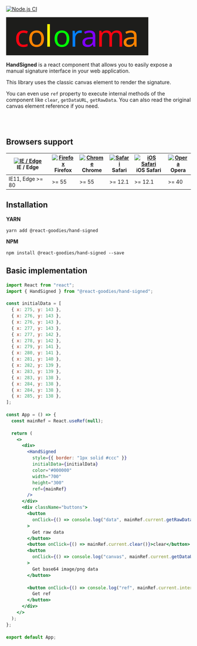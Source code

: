 [![Node.js CI](https://github.com/marborkowski/hand-signed/actions/workflows/node.js.yml/badge.svg?branch=main)](https://github.com/marborkowski/hand-signed/actions/workflows/node.js.yml)

<img src="https://raw.githubusercontent.com/marborkowski/hand-signed/main/.storybook/logo.svg?token=GHSAT0AAAAAABTC7KOUSOCKTYLK5WQ3F6HAYTK2P5Q" alt="Hand-Signed" />

**HandSigned** is a react component that allows you to easily expose a manual signature interface in your web application.

This library uses the classic canvas element to render the signature.

You can even use `ref` property to execute internal methods of the component like `clear`, `getDataURL`, `getRawData`. You can also read the original canvas element reference if you need.

<br />
<br />

## Browsers support

<span id="compatibility" />

| [<img src="https://raw.githubusercontent.com/alrra/browser-logos/master/src/edge/edge_48x48.png" alt="IE / Edge" width="24px" height="24px" />](http://godban.github.io/browsers-support-badges/)<br/>IE / Edge | [<img src="https://raw.githubusercontent.com/alrra/browser-logos/master/src/firefox/firefox_48x48.png" alt="Firefox" width="24px" height="24px" />](http://godban.github.io/browsers-support-badges/)<br/>Firefox | [<img src="https://raw.githubusercontent.com/alrra/browser-logos/master/src/chrome/chrome_48x48.png" alt="Chrome" width="24px" height="24px" />](http://godban.github.io/browsers-support-badges/)<br/>Chrome | [<img src="https://raw.githubusercontent.com/alrra/browser-logos/master/src/safari/safari_48x48.png" alt="Safari" width="24px" height="24px" />](http://godban.github.io/browsers-support-badges/)<br/>Safari | [<img src="https://raw.githubusercontent.com/alrra/browser-logos/master/src/safari-ios/safari-ios_48x48.png" alt="iOS Safari" width="24px" height="24px" />](http://godban.github.io/browsers-support-badges/)<br/>iOS Safari | [<img src="https://raw.githubusercontent.com/alrra/browser-logos/master/src/opera/opera_48x48.png" alt="Opera" width="24px" height="24px" />](http://godban.github.io/browsers-support-badges/)<br/>Opera |
| --------------------------------------------------------------------------------------------------------------------------------------------------------------------------------------------------------------- | ----------------------------------------------------------------------------------------------------------------------------------------------------------------------------------------------------------------- | ------------------------------------------------------------------------------------------------------------------------------------------------------------------------------------------------------------- | ------------------------------------------------------------------------------------------------------------------------------------------------------------------------------------------------------------- | ----------------------------------------------------------------------------------------------------------------------------------------------------------------------------------------------------------------------------- | --------------------------------------------------------------------------------------------------------------------------------------------------------------------------------------------------------- |
| IE11, Edge >= 80                                                                                                                                                                                                | >= 55                                                                                                                                                                                                             | >= 55                                                                                                                                                                                                         | >= 12.1                                                                                                                                                                                                       | >= 12.1                                                                                                                                                                                                                       | >= 40                                                                                                                                                                                                     |

## Installation

**YARN**

```shell
yarn add @react-goodies/hand-signed
```

**NPM**

```shell
npm install @react-goodies/hand-signed --save
```

## Basic implementation

```jsx
import React from "react";
import { HandSigned } from "@react-goodies/hand-signed";

const initialData = [
  { x: 275, y: 143 },
  { x: 276, y: 143 },
  { x: 276, y: 143 },
  { x: 277, y: 143 },
  { x: 277, y: 142 },
  { x: 278, y: 142 },
  { x: 279, y: 141 },
  { x: 280, y: 141 },
  { x: 281, y: 140 },
  { x: 282, y: 139 },
  { x: 283, y: 139 },
  { x: 283, y: 138 },
  { x: 284, y: 138 },
  { x: 284, y: 138 },
  { x: 285, y: 138 },
];

const App = () => {
  const mainRef = React.useRef(null);

  return (
    <>
      <div>
        <HandSigned
          style={{ border: "1px solid #ccc" }}
          initialData={initialData}
          color="#000000"
          width="700"
          height="300"
          ref={mainRef}
        />
      </div>
      <div className="buttons">
        <button
          onClick={() => console.log("data", mainRef.current.getRawData())}
        >
          Get raw data
        </button>
        <button onClick={() => mainRef.current.clear()}>clear</button>
        <button
          onClick={() => console.log("canvas", mainRef.current.getDataURL())}
        >
          Get base64 image/png data
        </button>

        <button onClick={() => console.log("ref", mainRef.current.internalRef)}>
          Get ref
        </button>
      </div>
    </>
  );
};

export default App;
```
